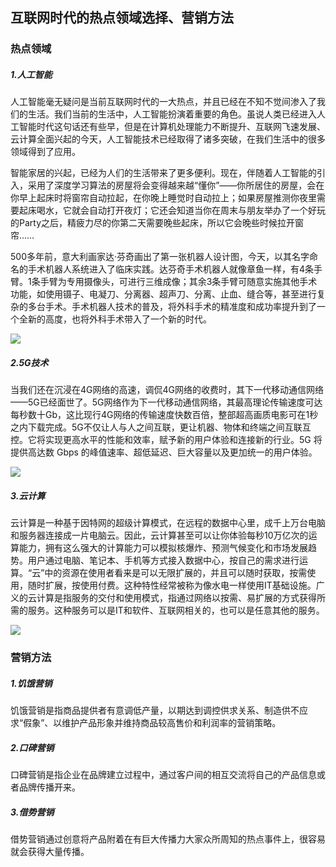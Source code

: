 ## 互联网时代的热点领域选择、营销方法

### 热点领域

##### 1.人工智能

人工智能毫无疑问是当前互联网时代的一大热点，并且已经在不知不觉间渗入了我们的生活。我们当前的生活中，人工智能扮演着重要的角色。虽说人类已经进入人工智能时代这句话还有些早，但是在计算机处理能力不断提升、互联网飞速发展、云计算全面兴起的今天，人工智能技术已经取得了诸多突破，在我们生活中的很多领域得到了应用。

智能家居的兴起，已经为人们的生活带来了更多便利。现在，伴随着人工智能的引入，采用了深度学习算法的房屋将会变得越来越“懂你”——你所居住的房屋，会在你早上起床时将窗帘自动拉起，在你晚上睡觉时自动拉上；如果房屋推测你夜里需要起床喝水，它就会自动打开夜灯；它还会知道当你在周末与朋友举办了一个好玩的Party之后，精疲力尽的你第二天需要晚些起床，所以它会晚些时候拉开窗帘……

500多年前，意大利画家达·芬奇画出了第一张机器人设计图，今天，以其名字命名的手术机器人系统进入了临床实践。达芬奇手术机器人就像章鱼一样，有4条手臂。1条手臂为专用摄像头，可进行三维成像；其余3条手臂可随意实施其他手术功能，如使用镊子、电凝刀、分离器、超声刀、分离、止血、缝合等，甚至进行复杂的多台手术。手术机器人技术的普及，将外科手术的精准度和成功率提升到了一个全新的高度，也将外科手术带入了一个新的时代。

![](http://img.mp.itc.cn/upload/20160324/3b98fdfc512b4d28881ea94c92753639_th.jpg)

##### 2.5G技术

当我们还在沉浸在4G网络的高速，调侃4G网络的收费时，其下一代移动通信网络——5G已经面世了。5G网络作为下一代移动通信网络，其最高理论传输速度可达每秒数十Gb，这比现行4G网络的传输速度快数百倍，整部超高画质电影可在1秒之内下载完成。5G不仅让人与人之间互联，更让机器、物体和终端之间互联互控。它将实现更高水平的性能和效率，赋予新的用户体验和连接新的行业。5G 将提供高达数 Gbps 的峰值速率、超低延迟、巨大容量以及更加统一的用户体验。

![](https://img.4hw.com.cn/20190103/06fa62cd9b37c5d89b5773abc3f81272.jpg!titlepic)

##### 3.云计算

云计算是一种基于因特网的超级计算模式，在远程的数据中心里，成千上万台电脑和服务器连接成一片电脑云。因此，云计算甚至可以让你体验每秒10万亿次的运算能力，拥有这么强大的计算能力可以模拟核爆炸、预测气候变化和市场发展趋势。用户通过电脑、笔记本、手机等方式接入数据中心，按自己的需求进行运算。“云”中的资源在使用者看来是可以无限扩展的，并且可以随时获取，按需使用，随时扩展，按使用付费。这种特性经常被称为像水电一样使用IT基础设施。广义的云计算是指服务的交付和使用模式，指通过网络以按需、易扩展的方式获得所需的服务。这种服务可以是IT和软件、互联网相关的，也可以是任意其他的服务。

![](https://img03.sogoucdn.com/v2/thumb?t=2&url=http%3A%2F%2Fimg0.pconline.com.cn%2Fpconline%2F1406%2F18%2F3304251_4_120x90.jpg&appid=200580)

### 营销方法

##### 1.饥饿营销

饥饿营销是指商品提供者有意调低产量，以期达到调控供求关系、制造供不应求“假象”、以维护产品形象并维持商品较高售价和利润率的营销策略。 

##### 2.口碑营销

口碑营销是指企业在品牌建立过程中，通过客户间的相互交流将自己的产品信息或者品牌传播开来。

##### 3.借势营销 

借势营销通过创意将产品附着在有巨大传播力大家众所周知的热点事件上，很容易就会获得大量传播。

